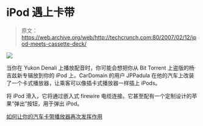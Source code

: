 # iPod 遇上卡带

> 原文：<https://web.archive.org/web/http://techcrunch.com:80/2007/02/12/ipod-meets-cassette-deck/>

![](img/47551e76454bebdf75bc14ae6b58b2d3.png)

当你在 Yukon Denali 上播放配音时，你可能会想把你从 Bit Torrent 上盗版的杨·吉兹新专辑放到你的 iPod 上。CarDomain 的用户 JPPadula 在他的汽车上改装了一个卡式播放器，让乘客可以像插卡式播放器一样插上 iPods。

将 iPod 滑入，它将通过嵌入式 firewire 电缆连接。它甚至配有一个定制设计的苹果“弹出”按钮，用于弹出 iPod。

[如何让你的汽车卡带播放器再次发挥作用](https://web.archive.org/web/20210226165056/http://jalopnik.com/cars/novelties/how-to-make-your-car-cassette-player-useful-again-235450.php)